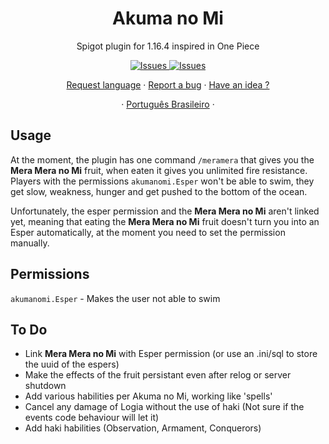 <h1 align="center">Akuma no Mi</h1>

  <p align="center">Spigot plugin for 1.16.4 inspired in One Piece</p>

  <p align="center">
     <a href="https://github.com/rafaelfaustini/akumanomi/issues">
      <img alt="Issues" src="https://img.shields.io/github/issues/rafaelfaustini/akumanomi?color=f44336" />
    </a>
     <a href="https://github.com/rafaelfaustini/akumanomi/pulls">
      <img alt="Issues" src="https://img.shields.io/github/issues-pr/rafaelfaustini/akumanomi?color=f44336" />
    </a>
  </p>
  <p align="center">
   <a href="https://github.com/rafaelfaustini/akumanomi/issues/new?assignees=rafaelfaustini&labels=Documentation%2C+Translation&template=new-language-request.md&title=%5Btranslation%5D">Request language</a>
     ·
    <a href="https://github.com/rafaelfaustini/akumanomi/issues/new?assignees=&labels=Bug+Fix&template=bug_report.md&title=%5Bbugfix%5D">Report a bug</a>
     ·
    <a href="https://github.com/rafaelfaustini/akumanomi/issues/new?assignees=&labels=feature&template=feature_request.md&title=%5Bfeature%5D">Have an idea ?</a>
  </p>
  <p align="center">
    ·
    <a href="/docs/readme_pt-BR.md">Português Brasileiro</a>
    ·
  </p>

## Usage

At the moment, the plugin has one command `/meramera` that gives you the **Mera Mera no Mi** fruit, when eaten it gives you unlimited fire resistance.
Players with the permissions `akumanomi.Esper` won't be able to swim, they get slow, weakness, hunger and get pushed to the bottom of the ocean.

Unfortunately, the esper permission and the **Mera Mera no Mi** aren't linked yet, meaning that eating the **Mera Mera no Mi** fruit doesn't turn you into an Esper automatically, at the moment you need to set the permission manually.

## Permissions

`akumanomi.Esper` - Makes the user not able to swim

## To Do

- Link **Mera Mera no Mi** with Esper permission (or use an .ini/sql to store the uuid of the espers)
- Make the effects of the fruit persistant even after relog or server shutdown
- Add various habilities per Akuma no Mi, working like 'spells'
- Cancel any damage of Logia without the use of haki (Not sure if the events code behaviour will let it)
- Add haki habilities (Observation, Armament, Conquerors)
